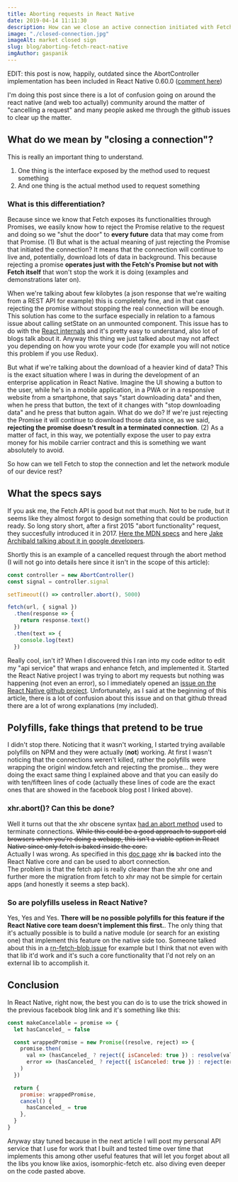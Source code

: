 ```yaml
---
title: Aborting requests in React Native
date: 2019-04-14 11:11:30
description: How can we close an active connection initiated with Fetch? And most important, what do we mean by "closing a connection"?
image: "./closed-connection.jpg"
imageAlt: market closed sign
slug: blog/aborting-fetch-react-native
imgAuthor: gaspanik
---
```


EDIT: this post is now, happily, outdated since the AbortController implementation has been included in React Native 0.60.0 ([comment here](https://github.com/facebook/react-native/issues/18115#issuecomment-508389569))

I'm doing this post since there is a lot of confusion going on around the react native (and web too actually) community around the matter of "cancelling a request" and many people asked me through the github issues to clear up the matter.

## What do we mean by "closing a connection"?

This is really an important thing to understand.

1. One thing is the interface exposed by the method used to request something
2. And one thing is the actual method used to request something

### What is this differentiation?

Because since we know that Fetch exposes its functionalities through Promises, we easily know how to reject the Promise relative to the request and doing so we "shut the door" to **every future** data that may come from that Promise. (1)
But what is the actual meaning of just rejecting the Promise that initiated the connection? It means that the connection will continue to live and, potentially, download lots of data in background. This because rejecting a promise **operates just with the Fetch's Promise but not with Fetch itself** that won't stop the work it is doing (examples and demonstrations later on).

When we're talking about few kilobytes (a json response that we're waiting from a REST API for example) this is completely fine, and in that case rejecting the promise without stopping the real connection will be enough. This solution has come to the surface especially in relation to a famous issue about calling setState on an unmounted component. This issue has to do with the [React internals](https://reactjs.org/blog/2015/12/16/ismounted-antipattern.html) and it's pretty easy to understand, also lot of blogs talk about it.
Anyway this thing we just talked about may not affect you depending on how you wrote your code (for example you will not notice this problem if you use Redux).

But what if we're talking about the download of a heavier kind of data? This is the exact situation where I was in during the development of an enterprise application in React Native.
Imagine the UI showing a button to the user, while he's in a mobile application, in a PWA or in a responsive website from a smartphone, that says "start downloading data" and then, when he press that button, the text of it changes with "stop downloading data" and he press that button again.
What do we do? If we're just rejecting the Promise it will continue to download those data since, as we said, **rejecting the promise doesn't result in a terminated connection**. (2)
As a matter of fact, in this way, we potentially expose the user to pay extra money for his mobile carrier contract and this is something we want absolutely to avoid.

So how can we tell Fetch to stop the connection and let the network module of our device rest?

## What the specs says

If you ask me, the Fetch API is good but not that much. Not to be rude, but it seems like they almost forgot to design something that could be production ready.
So long story short, after a first 2015 "abort functionality" request, they succesfully introduced it in 2017.
[Here the MDN specs](https://developer.mozilla.org/en-US/docs/Web/API/AbortController/abort) and here [Jake Archibald talking about it in google developers](https://developers.google.com/web/updates/2017/09/abortable-fetch).

Shortly this is an example of a cancelled request through the abort method (I will not go into details here since it isn't in the scope of this article):

```javascript
const controller = new AbortController()
const signal = controller.signal

setTimeout(() => controller.abort(), 5000)

fetch(url, { signal })
  .then(response => {
    return response.text()
  })
  .then(text => {
    console.log(text)
  })
```

Really cool, isn't it? When I discovered this I ran into my code editor to edit my "api service" that wraps and enhance fetch, and implemented it.
Started the React Native project I was trying to abort my requests but nothing was happening (not even an error), so I immediately opened an [issue on the React Native github project](https://github.com/facebook/react-native/issues/18115).
Unfortunately, as I said at the beginning of this article, there is a lot of confusion about this issue and on that github thread there are a lot of wrong explanations (my included).

## Polyfills, fake things that pretend to be true

I didn't stop there. Noticing that it wasn't working, I started trying available polyfills on NPM and they were actually (**not**) working. At first I wasn't noticing that the connections weren't killed, rather the polyfills were wrapping the originl window.fetch and rejecting the promise... they were doing the exact same thing I explained above and that you can easily do with ten/fifteen lines of code (actually these lines of code are the exact ones that are showed in the facebook blog post I linked above).

### xhr.abort()? Can this be done?

Well it turns out that the xhr obscene syntax [had an abort method](https://developer.mozilla.org/en-US/docs/Web/API/XMLHttpRequest/abort) used to terminate connections. ~~While this could be a good approach to support old browsers when you're doing a webapp, this isn't a viable option in React Native since only fetch is baked inside the core.~~<br>
Actually I was wrong. As specified in this [doc page](https://facebook.github.io/react-native/docs/network#using-other-networking-libraries) xhr **is** backed into the React Native core and can be used to abort connection.<br>
The problem is that the fetch api is really cleaner than the xhr one and further more the migration from fetch to xhr may not be simple for certain apps (and honestly it seems a step back).

### So are polyfills useless in React Native?

Yes, Yes and Yes. **There will be no possible polyfills for this feature if the React Native core team doesn't implement this first.**. The only thing that it's actually possible is to build a native module (or search for an existing one) that implement this feature on the native side too. Someone talked about this in a [rn-fetch-blob issue](https://github.com/joltup/rn-fetch-blob/issues/140) for example but I think that not even with that lib it'd work and it's such a core functionality that I'd not rely on an external lib to accomplish it.

## Conclusion

In React Native, right now, the best you can do is to use the trick showed in the previous facebook blog link and it's something like this:

```javascript
const makeCancelable = promise => {
  let hasCanceled_ = false

  const wrappedPromise = new Promise((resolve, reject) => {
    promise.then(
      val => (hasCanceled_ ? reject({ isCanceled: true }) : resolve(val)),
      error => (hasCanceled_ ? reject({ isCanceled: true }) : reject(error))
    )
  })

  return {
    promise: wrappedPromise,
    cancel() {
      hasCanceled_ = true
    },
  }
}
```

Anyway stay tuned because in the next article I will post my personal API service that I use for work that I built and tested time over time that implements this among other useful features that will let you forget about all the libs you know like axios, isomorphic-fetch etc. also diving even deeper on the code pasted above.

